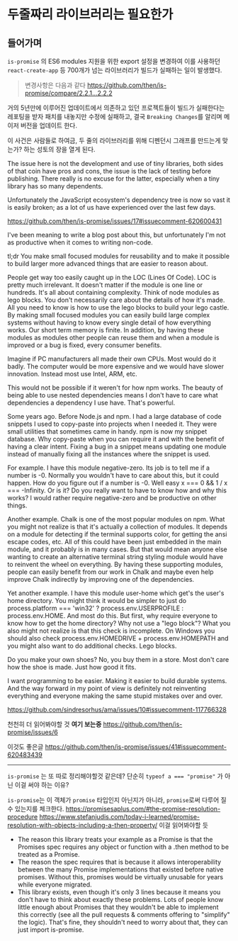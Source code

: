 # 두줄짜리 라이브러리는 필요한가

## 들어가며
`is-promise` 의 ES6 modules 지원을 위한 export 설정을 변경하여 이를 사용하던 `react-create-app` 등 700개가 넘는 라이브러리가 빌드가 실패하는 일이 발생했다.

> 변경사항은 다음과 같다 https://github.com/then/is-promise/compare/2.2.1...2.2.2

거의 5년만에 이루어진 업데이트에서 의존하고 있던 프로젝트들이 빌드가 실패한다는 레포팅을 받자 패치를 내놓지만 수정에 실패하고, 결국 `Breaking Changes`를 알리며 메이저 버전을 업데이트 한다.

이 사건은 사람들로 하여금, 두 줄의 라이브러리를 위해 디펜던시 그래프를 만드는게 맞는가? 하는 성토의 장을 열게 된다.

The issue here is not the development and use of tiny libraries, both sides of that coin have pros and cons, the issue is the lack of testing before publishing. There really is no excuse for the latter, especially when a tiny library has so many dependents.

Unfortunately the JavaScript ecosystem's dependency tree is now so vast it is easily broken; as a lot of us have experienced over the last few days.

https://github.com/then/is-promise/issues/17#issuecomment-620600431

I've been meaning to write a blog post about this, but unfortunately I'm not as productive when it comes to writing non-code.

tl;dr You make small focused modules for reusability and to make it possible to build larger more advanced things that are easier to reason about.

People get way too easily caught up in the LOC (Lines Of Code). LOC is pretty much irrelevant. It doesn't matter if the module is one line or hundreds. It's all about containing complexity. Think of node modules as lego blocks. You don't necessarily care about the details of how it's made. All you need to know is how to use the lego blocks to build your lego castle. By making small focused modules you can easily build large complex systems without having to know every single detail of how everything works. Our short term memory is finite. In addition, by having these modules as modules other people can reuse them and when a module is improved or a bug is fixed, every consumer benefits.

Imagine if PC manufacturers all made their own CPUs. Most would do it badly. The computer would be more expensive and we would have slower innovation. Instead most use Intel, ARM, etc.

This would not be possible if it weren't for how npm works. The beauty of being able to use nested dependencies means I don't have to care what dependencies a dependency I use have. That's powerful.

Some years ago. Before Node.js and npm. I had a large database of code snippets I used to copy-paste into projects when I needed it. They were small utilities that sometimes came in handy. npm is now my snippet database. Why copy-paste when you can require it and with the benefit of having a clear intent. Fixing a bug in a snippet means updating one module instead of manually fixing all the instances where the snippet is used.

For example. I have this module negative-zero. Its job is to tell me if a number is -0. Normally you wouldn't have to care about this, but it could happen. How do you figure out if a number is -0. Well easy x === 0 && 1 / x === -Infinity. Or is it? Do you really want to have to know how and why this works? I would rather require negative-zero and be productive on other things.

Another example. Chalk is one of the most popular modules on npm. What you might not realize is that it's actually a collection of modules. It depends on a module for detecting if the terminal supports color, for getting the ansi escape codes, etc. All of this could have been just embedded in the main module, and it probably is in many cases. But that would mean anyone else wanting to create an alternative terminal string styling module would have to reinvent the wheel on everything. By having these supporting modules, people can easily benefit from our work in Chalk and maybe even help improve Chalk indirectly by improving one of the dependencies.

Yet another example. I have this module user-home which get's the user's home directory. You might think it would be simpler to just do process.platform === 'win32' ? process.env.USERPROFILE : process.env.HOME. And most do this. But first, why require everyone to know how to get the home directory? Why not use a "lego block"? What you also might not realize is that this check is incomplete. On Windows you should also check process.env.HOMEDRIVE + process.env.HOMEPATH and you might also want to do additional checks. Lego blocks.

Do you make your own shoes? No, you buy them in a store. Most don't care how the shoe is made. Just how good it fits.

I want programming to be easier. Making it easier to build durable systems. And the way forward in my point of view is definitely not reinventing everything and everyone making the same stupid mistakes over and over.

https://github.com/sindresorhus/ama/issues/10#issuecomment-117766328


천천히 더 읽어봐야할 것 **여기 보는중**
https://github.com/then/is-promise/issues/6

이것도 좋은글
https://github.com/then/is-promise/issues/41#issuecomment-620483439

---

`is-promise` 는 또 따로 정리해야할것 같은데?
단순히 `typeof a === "promise"` 가 아닌 이걸 써야 하는 이유?

`is-promise`는 이 객체가 `promise` 타입인지 아닌지가 아니라, `promise`로써 다루어 질 수 있는지를 체크한다.
https://promisesaplus.com/#the-promise-resolution-procedure
https://www.stefanjudis.com/today-i-learned/promise-resolution-with-objects-including-a-then-property/
이걸 읽어봐야할 듯

- The reason this library treats your example as a Promise is that the Promises spec requires any object or function with a .then method to be treated as a Promise.
- The reason the spec requires that is because it allows interoperability between the many Promise implementations that existed before native promises. Without this, promises would be virtually unusable for years while everyone migrated.
- This library exists, even though it's only 3 lines because it means you don't have to think about exactly these problems. Lots of people know little enough about Promises that they wouldn't be able to implement this correctly (see all the pull requests & comments offering to "simplify" the logic). That's fine, they shouldn't need to worry about that, they can just import is-promise.
